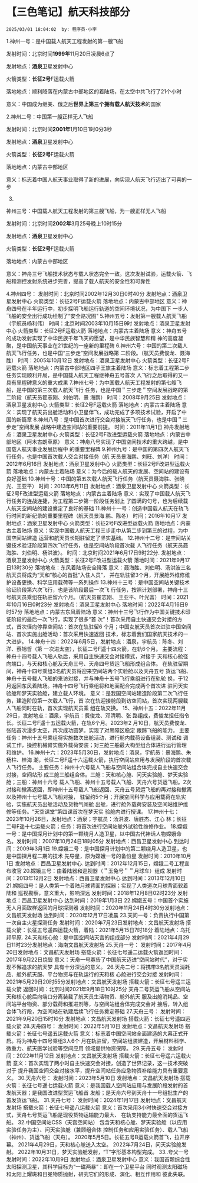 # 【三色笔记】航天科技部分
`2025/03/01 18:04:02  by: 程序员·小李`

1.神州一号：是中国载人航天工程发射的第一艘飞船

发射时间：北京时间**1999年**11月20日凌晨6点了

发射地点：**酒泉**卫星发射中心

火箭类型：**长征2号**F运载火箭

落地地点：顺利降落在内蒙古中部地区的着陆场，在太空中共飞行了21个小时

意义：中国成为继美、俄之后**世界上第三个拥有载人航天技术**的国家

2.神州二号：中国第一艘正样无人飞船

发射时间：北京时间**2001年**1月10日1时0分3秒

发射地点：**酒泉**卫星发射中心

火箭类型：**长征2号**F运载火箭

落地地点：内蒙古中部地区

意义：标志着中国人航天事业取得了新的进展，向实现人航天飞行迈出了可喜的一步

3.
神州三号：中国载人航天工程发射的第三艘飞船，为一艘正样无人飞船

发射时间：北京时间**2002年**3月25号晚上10时15分

发射地点：**酒泉**卫星发射中心

火箭类型：**长征2号**F运载火箭

落地地点：内蒙古中部地区

意义：神舟三号飞船技术状态与载人状态完全一致。这次发射试验，运载火箭、飞船和测控发射系统进步完善，提高了载人航天的安全性和可靠性

4.神州四号：
发射时间：北京时间2002年12月30日0时40分
发射地点：酒泉卫星发射中心
火箭类型：长征2号F运载火箭
落地地点：内蒙古中部地区
意义：神舟四号在半年运行中，初步探明飞船运行轨道的空间环境状况，为中国下一步人飞船的安全出行成功绘制了“安全路况图"
5.神州五号：发射第一艘载人航天飞船（宇航员杨利伟）
时间：北京时间2003年10月15日9时
发射地点：酒泉卫星发射中心
火箭类型：长征2号F运载火箭
落地地点：内蒙古主着陆场
意义：神舟五号的成功发射实现了中华民族千年飞天的愿望，是中华民族智慧和精神的高度凝聚，是中国航天事业在21世纪的一座新的里程碑
6.神州六号：中国的第二次载人航天飞行任务，也是中国“三步走”空间发展战略第
二阶段。（航天员费俊龙、聂海胜）
时间：2005年10月12日
发射地点：酒泉卫星发射中心
火箭类型：长征2号F运载火箭
落地地点：内蒙古中部地区四子王旗主着陆场
意义：标志着工程第二步任务实现顺利开局，是中国载人航天工程继神舟五号首次人飞行之后取得的又一具有里程碑意义的重大成果
7.神州七号：为中国载人航天工程发射的第七艘飞船，是中国的第三次载人航天飞行
任务，也是中国＂三步走＂空间发展战略的第二阶段（航天员翟志刚、刘伯明、景
海鹏）
时间：2008年9月25日
发射地点：酒泉卫星发射中心
火箭类型：长征2号F运载火箭
落地地点：内蒙古主着陆场
意义：实现了航天员出舱活动和小卫星伴飞，成功完成了多项技术试验，开启了中国的新篇章
8.神州八号：是中国首次进行交会对接航天飞行任务，也是中国＂三步走”空间发展
战略中建造空间站的重要前提。
时间：2011年11月1日
神舟发射地点：酒泉卫星发射中心
火箭类型：长征2号F改进型运载火箭
落地地点：内蒙古中部地区（阿木古朗草原）
意义：神舟八号实现了中国空间技术的重大跨越，是中国载人航天事业发展历程中的重要里程碑
9.神州九号：是中国的第四次人航天飞行任务，也是中国首次载人交会对接任务（航
天员景海鹏、刘旺、刘洋）
时间：2012年6月16日
发射地点：酒泉卫星发射中心
火箭类型：长征2号F改进型运载火箭
落地地点：内蒙古主着陆场
意义：为今后的载人航天的发展、空间站的建设有良好基础
10.神州十号：中国的第五次载人航天飞行任务（航天员聂海胜、张晓光、王亚平）
时间：2013年6月11日
发射地点：酒泉卫星发射中心
火箭类型：长征2号F改进型运载火箭
落地地点：内蒙古主着陆场
意义：实现了中国载人航天飞行任务的连战连捷，为工程第二步第一阶段任务划上了圆满的句号，也为后续载人航天空间站的建设奠定了良好的基础
11.神州十一号：创造中国载人航天在轨飞行时间的新纪录的重要里程碑（航天员景海
鹏、陈冬）
时间；2016年10月17
发射地点：酒泉卫星发射中心
火箭类型：长征2号F改进型运载火箭
落地地点：内蒙古主着陆场
意义：实现中国载人航天工程三步走中从第二步到第三的过程，为中国空间站建造运营和航天员长期驻留定了坚实基础。
12.神州十二号：是空间站关键技术验证阶段第四次飞行任务，也是空间站阶段首次载
人飞行任务（航天员聂海胜、刘伯明、杨洪波）。
时间：北京时间2021年6月17日9时22分.
发射地点：酒泉卫星发射中心
火箭类型：长征2号F改进型运载火箭
落地时间：2021年9月17日13时30分
落地地点：东风着陆场安全降落
意义：聂海胜、刘伯明、汤洪波三名航天员将成为“天和”核心的首批“入住人员”，并在轨驻留3个月，开展舱外维修维护设备更换、科学应用载荷等一系列操作
13.神州十三号：是中国空间站关键技术验证阶段第六次飞行，也是该阶段最后一次飞行任务，按照计划部署，神舟十三号航天员乘组在轨驻留六个月。（航天员翟志刚、王亚平、叶光富）
时间：2021年10月16日0时23分
发射地点：酒泉卫星发射中心
落地时间：2022年4月16日9时57分
落地地点：内蒙古东风着陆场
意义：神州十三号飞行作为中国关键技术印证阶段的最后一次飞行，实现了很多“首次”！首次采用自主快速交会对接的方式，首次径向停靠空间站：首次在轨驻留6个月；中国女航天员首次进驻中国空间站、首次实施出舱活动：首次采用快速返回技术，标志着我们国家航天技术的一大进步。
14.神舟十四：2022年6月5日，发射地点：酒泉，宇航员：陈冬、刘洋、蔡旭哲（第
一次进太空），长征二号F遥十四火箭，在轨6个月。
主要流程：神舟十四号载人飞船人轨后，采用自主快速交会对接模式，对接于天和核心舱径向端口，与天和核心舱及天舟三号、天舟四号货运飞船形成组合体。在轨驻留期间，神舟十四号乘组3名航天员将迎来空间站两个实验舱以及天舟五号货运飞船、神舟十五号载人飞船的来访对接，并与神舟十五号飞行乘组进行在轨轮换，于12月返回东风着陆场。神舟十四号飞行乘组将和地面配合完成两个首次进驻问天实验舱和梦天实验舱，建立载人环境。
意义：是我国空间站建造阶段第二次飞行任务，建造阶段第一次载人飞行，首次在轨迎接舱段到访空间站，首次实现两艘载人飞船同时在轨，首次实现航天员乘组在轨交换。
15、神州十五：2022年11月29日，发射地点：酒泉，宇航员：费俊龙、邓清明、张路组成，费俊龙担任指令长。长征二号F遥十五运载火箭，在轨6个月。2023年2月10日，航天员费俊龙、张陆首次漫步太空，再次成功圆梦。实现了对黑障区稳定跟踪飞船的能力。
主要任务：神州十五号乘组将实施数次出舱活动，进行舱内载荷设备组装、测试和调试工作，操控机械臂实施外载荷安装；对三舱三船最大构型组合体进行运行管理和维护。
16.神州十六：2023年5月30日，发射地点：酒泉，宇航员：景海鹏、朱杨柱、桂海
潮，长征二号F遥十六运载火箭，执行空间站应用与发展阶段的首次载人飞行任务。
主要任务：神州十六号载人飞船与空间站组合体完成自主快速交会对接，空间站形成三舱三船组合体。三舱：天和核心舱、问天实验舱、梦天实验舱；三船：神州十六号载人飞船、神州十五号载人飞船、天舟六号货运飞船。2次对接和撤离返回，即神州十五号载人飞船返回、天舟五号货运飞船的再对接和撤离以及神州十七号载人飞船对接，驻留约5个月；开展空间科学与应用载荷在轨实验，实施航天员出舱活动及货物气闸舱出舱，进行舱外载荷安装及空间站维护维修等任务。“天空课堂”第四课首次在梦天实验舱内进行授课。
17.神州十七：2023年10月26日，发射地点：酒泉；宇航员：汤洪波、唐胜杰、江心林；长征二号F遥十七运载火箭；任务：将首次进行空间站舱外试验性维修作业。
18.嫦娥一号：是中国探月计划中的第一颗绕月人造卫星，以中国古代神话人物嫦娥命名。发射时间：2007年10月24日18时05分
发射地点：西昌卫星发射中心
到达时间：2009年3月1日
19.嫦娥二号：是中国探月计划中的第二颗绕月人造卫星，也是中国探月程二期的技术先导星，原为嫦娥一号的备份星
发射时间：2010年10月1日
发射地点：西昌卫星发射中心.
达到时间：2012年12月15日，嫦娥二号工程宣布收官20.嫦娥三号：由着陆器和巡视器（＂玉兔号＂＂月球车）组成
发射时间：2013年12月2日发射地点：西昌卫星发射中心达到时间：2013年12月10日
21.嫦娥四号：是人类第一个着陆月球背面的探器；实现了人类道次月球背面软着陆和巡视勘察，意义重大，影响深远
发射时间：2018年12月8日02时23分
发射地点：西昌卫星发射中心
达到时间：2019年1月3日22.嫦娥五号：中国首个实施无人月面取样返回的月球探测器
发射时间：2020年11月24日4时30分发射地点：文昌航天发射场
达到时间：2020年12月17日凌晨
23.天问一号：负责执行中国第一次自主火星探测任务
发射时间：2020年7月23日发射地点：文昌航天发射场
搭载火箭：长征五号遥四运载火箭，着陆：2021年5月15日7时18分
着陆地点：乌托邦平原.24.天和核心舱：是中国空间站天宫的组成部分
发射时间：2021年4月29日11时23分发射地点：海南文昌航天发射场
25.天舟一号：
发射时间：2017年4月20日发射地点：文昌航天发射场
搭载火箭：长征七号遥二运载火箭返回时间：2017年9月22日烧毁
意义：天舟一号寡告了中国航天迈进“空间站时代”，对于实现不懈追求的航天梦具有十分深远的意义。
26.天舟二号：将携带3名航天员消耗品、舱外航天服、平台物资与在轨运行的天和核心舱进行交会对接
发射时间：2021年5月29日20时55分发射地点：文昌航天发射场
搭载火箭：长征七号遥三运载火箭
返回时间：北京时间2021年9月18日10时25分
天舟二号货运飞船从空间站天和核心舱后向端口分离装载了航天员生活物资、舱外航天服及出舱消耗品、空间站平台物资、部分载荷和推进剂等，与空间站组合体完成交会对接后，转入组合体飞行段，为空间站在轨建后续飞行任务奠定基础
27.天舟三号：
发射时间：2021年9月20日15时10分
发射地点：文昌航天发射场
搭载火箭：长征七号遥四运载火箭
28.天舟四号：
发射时间：2022年5月10日
发射地点：文昌航天发射场
搭载火箭：长征七号遥五运载火箭
意义：标志着中国空间站全面建造的大幕正式开启。将为神舟十四号乘组3人6个月在轨驻留，空间站组装建造，开展材料科学、微重力、航天医学试验等空间应用领域提供物资保障。
29.天舟五号：
发射时间：2022年11月12日
发射地点：文昌航天发射场
搭载火箭：长征七号遥六运载火箭
意义：首次实现了两小时自主快速交会对接，创造了世界记录，这一技术突破对于提升我国空间交会对接水平，提升空间站任务应急物资补给能力具有重要意义。
30.天舟六号：
发射时间：2023年5月10日
发射地点：文昌航天发射场
搭载火箭：长征七号遥七运载火箭
意义：是我国载人空间站应用与发展阶段发射的首发航天器；是我国改进型货运飞船首发船；是天舟六号到天舟十一号组批生产的首发货运飞船。
31.天舟七号：
发射时间：2024年1月17日
发射地点：文昌航天发射场
搭载火箭：长征七号遥八运载火箭
意义：首次采用3小时快速交会对接方式，天舟七号货运飞船是现役货物运输能力最大、在轨支持能力最全面的货运飞船。
32.中国空间站CSS（天宫空间站）
包含天和核心舱、梦天实验舱（以应用实验任务为主）、问天实验舱（兼顾组合体控制任务和应用实验任务）、载人飞船（神州）、货运飞船（天舟）。
2020年5月5日。长征五号B运载火箭首飞，拉开序幕。
2021年4月29日，天和核心舱送入太空。
2022年7月24日，问天实验舱发射。
2022年10月31日，梦天实验舱发射，“T”字形基本构型完成。
33..夸父一号
发射时间：2022年10月9日
发射地点：酒泉卫星发射中心
意义：我国首颗综合性太阳探测卫星，其科学目标为“一磁两暴”：即在一个卫星平台同时观测太阳磁场和太阳上耀斑和日冕物质抛射，研究它们的形成、演化、相互作用和彼此失联。